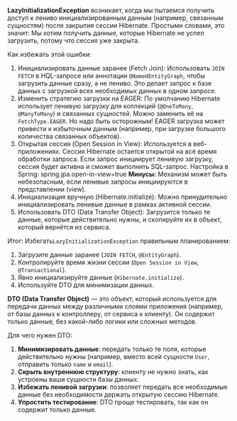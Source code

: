 **LazyInitializationException** возникает, когда мы пытаемся получить доступ к лениво инициализированным данным (например, связанным сущностям) после закрытия сессии Hibernate. Простыми словами, это значит: Мы хотим получить данные, которые Hibernate не успел загрузить, потому что сессия уже закрыта.

Как избежать этой ошибки:
1. Инициализировать данные заранее (Fetch Join): Использовать `JOIN FETCH` в HQL-запросе или аннотации `@NamedEntityGraph`, чтобы загрузить данные сразу, а не лениво. Это делает запрос к базе данных с загрузкой всех необходимых данных в одном запросе.
2. Изменить стратегию загрузки на EAGER: По умолчанию Hibernate использует ленивую загрузку для коллекций (`@OneToMany`, `@ManyToMany`) и связанных сущностей. Можно заменить её на `FetchType.EAGER`. Но надо быть осторожным! EAGER загрузка может привести к избыточным данным (например, при загрузке большого количества связанных объектов).
3. Открытая сессия (Open Session in View): Используется в веб-приложениях. Сессия Hibernate остается открытой на всё время обработки запроса. Если запрос инициирует ленивую загрузку, сессия будет активна и сможет выполнить SQL-запрос.
   Настройка в Spring:
   spring.jpa.open-in-view=true
	**Минусы:** Механизм может быть небезопасным, если ленивые запросы инициируются в представлении (view).
4. Инициализация вручную (Hibernate.initialize): Можно принудительно инициализировать ленивые данные в рамках активной сессии.
5. Использовать DTO (Data Transfer Object): Загрузится только те данные, которые действительно нужны, и скопируйте их в объект, который вернётся из сервиса.

Итог: 
Избегать`LazyInitializationException` правильным планированием:
1. Загрузите данные заранее (`JOIN FETCH`, `@EntityGraph`).
2. Контролируйте время жизни сессии (`Open Session in View`, `@Transactional`).
3. Явно инициализируйте данные (`Hibernate.initialize`).
4. Используйте DTO для минимизации данных.

**DTO (Data Transfer Object)** — это объект, который используется для передачи данных между различными слоями приложения (например, от базы данных к контроллеру, от сервиса к клиенту). Он содержит только данные, без какой-либо логики или сложных методов.

Для чего нужен DTO:
1. **Минимизировать данные**: передать только те поля, которые действительно нужны (например, вместо всей сущности `User`, отправить только `name` и `email`).
2. **Скрыть внутреннюю структуру**: клиенту не нужно знать, как устроены ваши сущности базы данных.
3.  **Избежать ленивой загрузки**: позволяет передать все необходимые данные без необходимости держать открытую сессию Hibernate.
4. **Упростить тестирование**: DTO проще тестировать, так как он содержит только данные.

